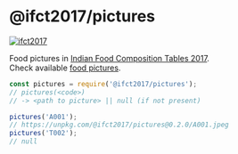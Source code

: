 # @ifct2017/pictures

[![ifct2017](http://ninindia.org/images/ifct_2017.png)](https://www.npmjs.com/package/ifct2017)

Food pictures in [Indian Food Composition Tables 2017].<br>
Check available [food pictures].

```javascript
const pictures = require('@ifct2017/pictures');
// pictures(<code>)
// -> <path to picture> || null (if not present)

pictures('A001');
// https://unpkg.com/@ifct2017/pictures@0.2.0/A001.jpeg
pictures('T002');
// null
```


[Indian Food Composition Tables 2017]: http://ifct2017.com/
[food pictures]: https://unpkg.com/@ifct2017/pictures@0.2.0/

